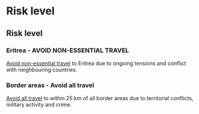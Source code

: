# Risk level

## Risk level

### Eritrea - AVOID NON-ESSENTIAL TRAVEL

[Avoid non-essential travel](#levels "Risk Levels") to Eritrea due to ongoing tensions and conflict with neighbouring countries.

### Border areas - Avoid all travel

[Avoid all travel](#levels "Risk Levels") to within 25 km of all border areas due to territorial conflicts, military activity and crime.